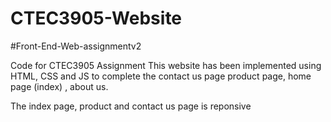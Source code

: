 # CTEC3905-Website
#Front-End-Web-assignmentv2

Code for CTEC3905 Assignment
This website has been implemented using HTML, CSS and JS to complete the contact us page product page, home page (index) , about us.

The index page, product and contact us page is reponsive




